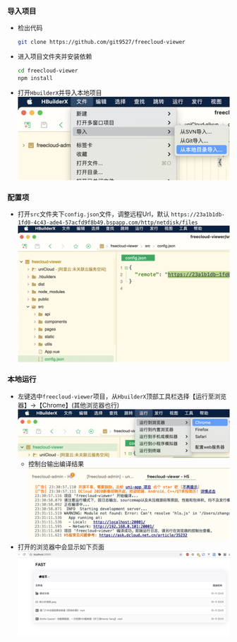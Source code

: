 ### 导入项目
- 检出代码
  ```bash
  git clone https://github.com/git9527/freecloud-viewer
  ```
- 进入项目文件夹并安装依赖
  ```bash
  cd freecloud-viewer
  npm install
  ```
- 打开`HbuilderX`并导入本地项目
  ![image](../../static/image/viewer/setup/import-project.png)
  
### 配置项
- 打开`src`文件夹下`config.json`文件，调整远程Url，默认 `https://23a1b1db-1fd0-4c43-ade4-57acfd9f8b49.bspapp.com/http/netdisk/files`
  ![image](../../static/image/viewer/setup/config-for-remote.png)

### 本地运行
- 左键选中`freecloud-viewer`项目，从`HbuilderX`顶部工具栏选择【运行至浏览器】->【Chrome】(其他浏览器也行)
  ![image](../../static/image/viewer/local-dev/run-to-chrome.png)
  - 控制台输出编译结果
  ![image](../../static/image/viewer/local-dev/compile-success.png)
- 打开的浏览器中会显示如下页面
  ![image](../../static/image/viewer/local-dev/index.png)
  
